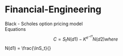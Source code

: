 # Financial-Engineering
Black - Scholes option pricing model  
Equations  
$$ C = S_tN(d1)-K^{e^{-rt}}N(d2)  
where  
$$ N(d1) = \frac{\lnS_t}{}
